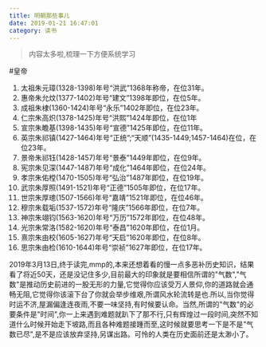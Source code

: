 ```yaml
---
title: 明朝那些事儿
date: 2019-01-21 16:47:01
category: 读书
---
```


>内容太多啦,梳理一下方便系统学习

#皇帝
1. 太祖朱元璋(1328-1398)年号“洪武”1368年称帝，在位31年。
2. 惠帝朱允炆(1377-1402)年号“建文”1398年即位，在位5年。
3. 成祖朱棣(1360-1424)年号“永乐”1402年即位，在位23年。
4. 仁宗朱高炽(1378-1425)年号“洪熙”1424年即位，在位1年
5. 宣宗朱瞻基(1398-1435)年号“宣德”1425年即位，在位11年。
6. 英宗朱祁镇(1427-1464)年号“正统”;“天顺”(1435-1449;1457-1464)在位，在位23年。
7. 景帝朱祁钰(1428-1457)年号“景泰”1449年即位，在位9年。
8. 宪宗朱见深(1447-1487)年号“成化”1464年即位，在位24年。
9. 孝宗朱佑樘(1470-1505)年号“弘治”1487年即位，在位19年。
10. 武宗朱厚照(1491-1521)年号“正德”1505年即位，在位17年。
11. 世宗朱厚璁(1507-1566)年号“嘉靖”1521年即位，在位46年。
12. 穆宗朱载垢(1537-1572)年号“隆庆”1566年即位，在位7年。
13. 神宗朱翊钧(1563-1620)年号“万历”1572年即位，在位48年。
14. 光宗朱常洛(1582-1620)年号“泰昌”1620年即位，在位1月。
15. 熹宗朱由校(1605-1627)年号“天启”1620年即位，在位8年。
16. 思宗朱由检(1610-1644)年号“崇祯”1627年即位，在位17年。

2019年3月13日,终于读完,mmp的,本来还想着看的慢一点多恶补历史知识，结果看了将近50天，还是没记住多少,目前最大的印象就是要相信所谓的"气数","气数"是推动历史前进的一股无形的力量,它觉得你应该受万人景仰,你的道路就会通畅无阻,它觉得你该滚下台了你就会举步维艰,所谓风水轮流转是也.所以,当你觉得时运不济,屋漏偏逢连夜雨,不要一味坚持,有时候要认命。当然,所谓的"气数"的必要条件是"时间",你一上来遇到难题就趴下了那不行,只有辉煌过一段时间,突然不知道什么时候开始走下坡路,而且各种难题接踵而至,这时候就要思考一下是不是"气数已尽",是不是应该放弃坚持,另谋出路。可怜的人类在历史面前还是太渺小了。
